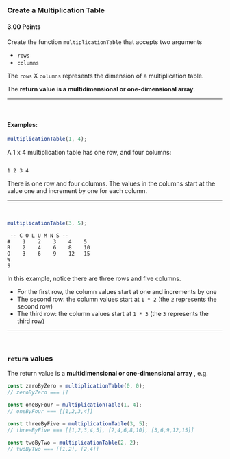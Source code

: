 ### Create a Multiplication Table

#### 3.00 Points

Create the function `multiplicationTable` that accepts two arguments

- `rows`
- `columns`

The `rows` X `columns` represents the dimension of a multiplication table.

The **return value is a multidimensional or one-dimensional array**.

<hr>
<br>

#### Examples:

```js
multiplicationTable(1, 4);
```

A 1 x 4 multiplication table has one row, and four columns:

```

1 2 3 4

```

There is one row and four columns. The values in the columns start at the value one and increment by one for each column.

<hr>
<br>

```js
multiplicationTable(3, 5);
```

```
 -- C O L U M N S --
#    1    2    3    4    5
R    2    4    6    8    10
O    3    6    9    12   15
W
S

```

In this example, notice there are three rows and five columns.

- For the first row, the column values start at one and increments by one
- The second row: the column values start at `1 * 2` (the `2` represents the second row)
- The third row: the column values start at `1 * 3` (the `3` represents the third row)

<hr>
<br>

### `return` values

The return value is a **multidimensional or one-dimensional array** , e.g.

```js
const zeroByZero = multiplicationTable(0, 0);
// zeroByZero === []

const oneByFour = multiplicationTable(1, 4);
// oneByFour === [[1,2,3,4]]

const threeByFive = multiplicationTable(3, 5);
// threeByFive === [[1,2,3,4,5], [2,4,6,8,10], [3,6,9,12,15]]

const twoByTwo = multiplicationTable(2, 2);
// twoByTwo === [[1,2], [2,4]]
```
